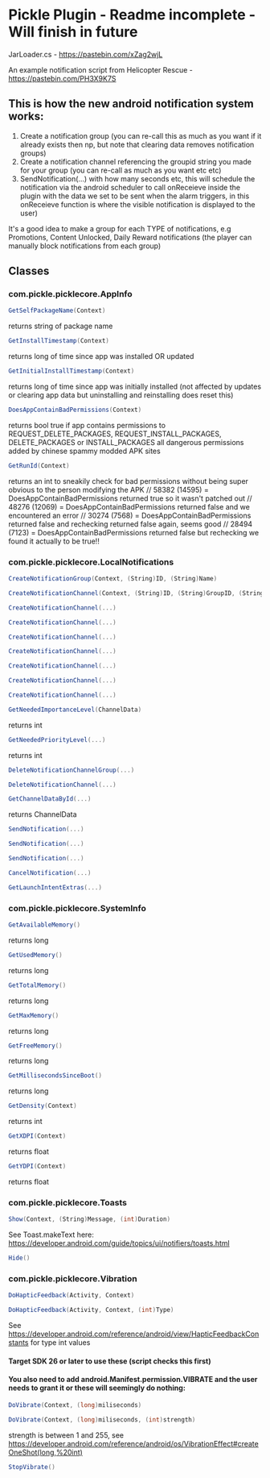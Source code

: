 # Pickle Plugin - Readme incomplete - Will finish in future


JarLoader.cs - https://pastebin.com/xZag2wjL

An example notification script from Helicopter Rescue - https://pastebin.com/PH3X9K7S


## This is how the new android notification system works:
1. Create a notification group (you can re-call this as much as you want if it already exists then np, but note that clearing data removes notification groups) 
2. Create a notification channel referencing the groupid string you made for your group (you can re-call as much as you want etc etc)
3. SendNotification(...) with how many seconds etc, this will schedule the notification via the android scheduler to call onReceieve inside the plugin with the data we set to be sent when the alarm triggers, in this onReceieve function is where the visible notification is displayed to the user)

It's a good idea to make a group for each TYPE of notifications, e.g Promotions, Content Unlocked, Daily Reward notifications (the player can manually block notifications from each group)

## Classes
### com.pickle.picklecore.AppInfo

```c#
GetSelfPackageName(Context)
```
returns string of package name


```c#
GetInstallTimestamp(Context)
```
returns long of time since app was installed OR updated


```c#
GetInitialInstallTimestamp(Context)
```
returns long of time since app was initially installed (not affected by updates or clearing app data but uninstalling and reinstalling does reset this)


```c#
DoesAppContainBadPermissions(Context)
```
returns bool true if app contains permissions to REQUEST_DELETE_PACKAGES, REQUEST_INSTALL_PACKAGES, DELETE_PACKAGES or INSTALL_PACKAGES all dangerous permissions added by chinese spammy modded APK sites


```c#
GetRunId(Context)
```
returns an int to sneakily check for bad permissions without being super obvious to the person modifying the APK
// 58382 (14595) = DoesAppContainBadPermissions returned true so it wasn't patched out
// 48276 (12069) = DoesAppContainBadPermissions returned false and we encountered an error
// 30274 (7568) = DoesAppContainBadPermissions returned false and rechecking returned false again, seems good
// 28494 (7123) = DoesAppContainBadPermissions returned false but rechecking we found it actually to be true!!

### com.pickle.picklecore.LocalNotifications

```c#
CreateNotificationGroup(Context, (String)ID, (String)Name)
```

```c#
CreateNotificationChannel(Context, (String)ID, (String)GroupID, (String)Description, (bool)ShowOnStatusBar, (bool)PlaySound)
```

```c#
CreateNotificationChannel(...)
```

```c#
CreateNotificationChannel(...)
```

```c#
CreateNotificationChannel(...)
```

```c#
CreateNotificationChannel(...)
```

```c#
CreateNotificationChannel(...)
```

```c#
CreateNotificationChannel(...)
```

```c#
CreateNotificationChannel(...)
```

```c#
GetNeededImportanceLevel(ChannelData)
```
returns int


```c#
GetNeededPriorityLevel(...)
```
returns int


```c#
DeleteNotificationChannelGroup(...)
```

```c#
DeleteNotificationChannel(...)
```

```c#
GetChannelDataById(...)
```
returns ChannelData


```c#
SendNotification(...)
```

```c#
SendNotification(...)
```

```c#
SendNotification(...)
```

```c#
CancelNotification(...)
```

```c#
GetLaunchIntentExtras(...)
```

### com.pickle.picklecore.SystemInfo
```c#
GetAvailableMemory()
```
returns long


```c#
GetUsedMemory()
```
returns long


```c#
GetTotalMemory()
```
returns long


```c#
GetMaxMemory()
```
returns long


```c#
GetFreeMemory()
```
returns long


```c#
GetMillisecondsSinceBoot()
```
returns long


```c#
GetDensity(Context)
```
returns int


```c#
GetXDPI(Context)
```
returns float


```c#
GetYDPI(Context)
```
returns float


### com.pickle.picklecore.Toasts
```c#
Show(Context, (String)Message, (int)Duration)
```
See Toast.makeText here: https://developer.android.com/guide/topics/ui/notifiers/toasts.html


```c#
Hide()
```

### com.pickle.picklecore.Vibration
```c#
DoHapticFeedback(Activity, Context)
```

```c#
DoHapticFeedback(Activity, Context, (int)Type)
```
See https://developer.android.com/reference/android/view/HapticFeedbackConstants for type int values



#### Target SDK 26 or later to use these (script checks this first)
#### You also need to add android.Manifest.permission.VIBRATE and the user needs to grant it or these will seemingly do nothing:
```c#
DoVibrate(Context, (long)miliseconds)
```

```c#
DoVibrate(Context, (long)miliseconds, (int)strength)
```
strength is between 1 and 255, see https://developer.android.com/reference/android/os/VibrationEffect#createOneShot(long,%20int)


```c#
StopVibrate()
```
